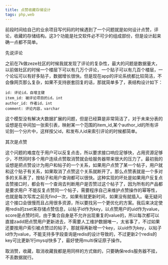 ```yaml
---
title: 点赞收藏存储设计
tags: php,web
---
```


前段时间给自己的业余项目写代码的时候遇到了一个问题就是如何设计点赞，评论，收藏的存储结构。这3个功能是社交软件必不可少的组成部份，但是设计起来确一点都不简单。

先说评论

之前在7k做zeze社区的时候我就发现了评论的复杂性，最大的问题是数据量大，以前做社区的时候一个楼层下可以有几万个评论，一个贴子可以有几百个楼层，一个论坛可以有好多贴子，数据增长很快。但是现在app的评论系统都比较简洁，不会像网页那么复杂，如果不支持嵌套回复的话，那就简单多了，表结构设计如下：

```plain
id: 评论id，自增主键
item_id: 被评论项目的id，int
author_id: 作者id，int
comment: 评论内容，varchar
```

这个模型没有解决大数据扩展的问题，但是已经算是非常简洁了，对于未来分表的设想是在中间加一张索引表，映射某一个范围的item_id,某个author_id的所有评论到一个分片中，这样按父id，和发布人id来索引评论的时候都简单。


其次是点赞

这个问题的难度在于用户可以反复点击，所以要求接口响应足够快，占用资源足够少，不然同时多个用户连续点赞取消赞就会给服务器带来很大的压力了。最初我的设想是把点赞设计为用户和帖子的一个关系，如果用户点赞了某一个帖子，用户就和这个贴子有关系，如果取消了点赞这个关系就断开了。那么点赞表就是一个多对多的关系表了，按帖子和用户查询都可以很快。这种实现的坏处是如果用户反复点击赞接口时，都会有一个查询去判断用户是否赞过这个帖子了，因为所有的产品都是要求用户 不能反复点赞同一个帖子，需要程序自己来维护点赞操作的幂等性，也就是每次写库之前先find一次，如果有就更新时间，如果没有就插入。毫无疑问这个接口会很慢而且占用很多资源，所以要找另一个更优化的方案。我后来决定使用redis的zset来存储点赞信息，以帖子id作为key，以点赞用户的uid作为value，score是点赞时间，由于集合自身是不允许出现重复的value的，所以每次都可以直接zadd把点赞用户更新进去，不需要人工维护数据唯一，太省事了，不过如果还要按用户索引被点赞过的帖子，那就得再新增一个key，以uid作为key，以帖子id作为value，不能支持多字段查询是redis的设计导致的，不过更新2个redis的key可比更新1行mysql快多了，最好使用multi保证原子操作。

取消赞，收藏，取消收藏我都是用同样的方式做的，只要确保redis服务器不挂，不丢数据就行。

